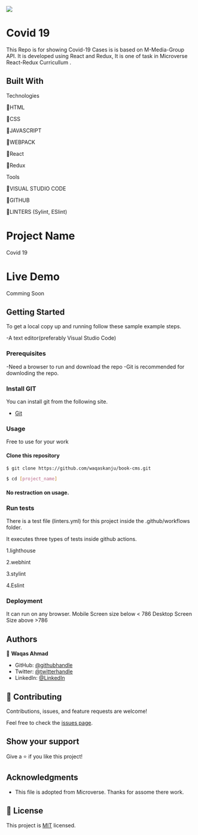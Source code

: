 ![](https://img.shields.io/badge/Microverse-blueviolet)

# Covid 19

This Repo is for showing  Covid-19 Cases is is based on M-Media-Group API. It is developed using React and Redux, It is one of task in Microverse React-Redux Curricullum .

## Built With

Technologies

🔷HTML

🔷CSS

🔷JAVASCRIPT

🔷WEBPACK

🔷React

🔷Redux

Tools

💠VISUAL STUDIO CODE

💠GITHUB

💠LINTERS (Sylint, ESlint)

# Project Name

Covid 19

# Live Demo
<!-- [Live Link Heroku](https://hcalculator-app.herokuapp.com/)
[Live Link Netlify](https://62c71fa33074b5205add1b31--profound-pegasus-6e0c9a.netlify.app/) -->
Comming Soon

## Getting Started

To get a local copy up and running follow these sample example steps.

-A text editor(preferably Visual Studio Code)

### Prerequisites

-Need a browser to run and download the repo
-Git is recommended for downloding the repo.

### Install GIT

You can install git from the following site.
  -  [Git](https://git-scm.com/downloads)

### Usage
Free to use for your work

#### Clone this repository

```bash
$ git clone https://github.com/waqaskanju/book-cms.git

$ cd [project_name]

```
#### No restraction  on usage.

### Run tests

There is a test file (linters.yml) for this project inside the .github/workflows folder.

It executes three types of tests inside github actions.

1.lighthouse

2.webhint

3.stylint

4.Eslint


### Deployment

It can run on any browser. 
Mobile Screen size below < 786
Desktop Screen Size above >786

## Authors

👤 **Waqas Ahmad**

- GitHub: [@githubhandle](https://github.com/waqaskanju)
- Twitter: [@twitterhandle](https://twitter.com/waqaskanju)
- LinkedIn: [@LinkedIn](https://linkedin.com/in/waqaskanju)


## 🤝 Contributing

Contributions, issues, and feature requests are welcome!

Feel free to check the [issues page](../../issues/).

## Show your support

Give a ⭐️ if you like this project!

## Acknowledgments

- This file is adopted from Microverse. Thanks for assome there work.

## 📝 License

This project is [MIT](./MIT.md) licensed.